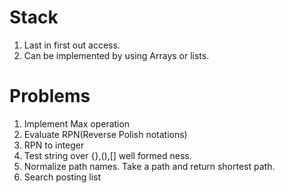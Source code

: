 # Stack
1. Last in first out access.
2. Can be implemented by using Arrays or lists.


# Problems
1. Implement Max operation
2. Evaluate RPN(Reverse Polish notations)
3. RPN to integer
4. Test string over {},(),[] well formed ness.
5. Normalize path names. Take a path and return shortest path.
6. Search posting list 